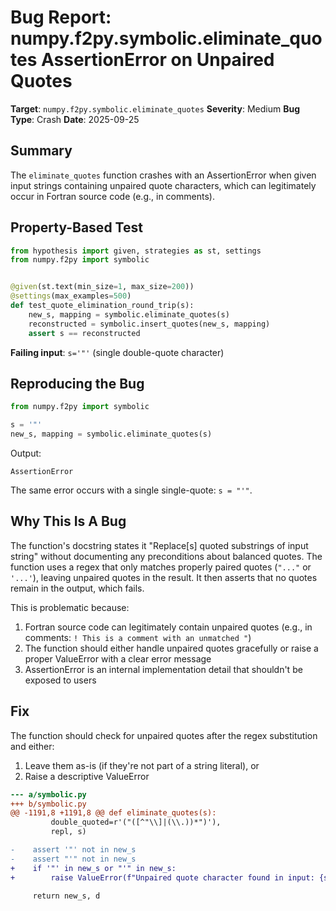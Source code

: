 # Bug Report: numpy.f2py.symbolic.eliminate_quotes AssertionError on Unpaired Quotes

**Target**: `numpy.f2py.symbolic.eliminate_quotes`
**Severity**: Medium
**Bug Type**: Crash
**Date**: 2025-09-25

## Summary

The `eliminate_quotes` function crashes with an AssertionError when given input strings containing unpaired quote characters, which can legitimately occur in Fortran source code (e.g., in comments).

## Property-Based Test

```python
from hypothesis import given, strategies as st, settings
from numpy.f2py import symbolic


@given(st.text(min_size=1, max_size=200))
@settings(max_examples=500)
def test_quote_elimination_round_trip(s):
    new_s, mapping = symbolic.eliminate_quotes(s)
    reconstructed = symbolic.insert_quotes(new_s, mapping)
    assert s == reconstructed
```

**Failing input**: `s='"'` (single double-quote character)

## Reproducing the Bug

```python
from numpy.f2py import symbolic

s = '"'
new_s, mapping = symbolic.eliminate_quotes(s)
```

Output:
```
AssertionError
```

The same error occurs with a single single-quote: `s = "'"`.

## Why This Is A Bug

The function's docstring states it "Replace[s] quoted substrings of input string" without documenting any preconditions about balanced quotes. The function uses a regex that only matches properly paired quotes (`"..."` or `'...'`), leaving unpaired quotes in the result. It then asserts that no quotes remain in the output, which fails.

This is problematic because:
1. Fortran source code can legitimately contain unpaired quotes (e.g., in comments: `! This is a comment with an unmatched "`)
2. The function should either handle unpaired quotes gracefully or raise a proper ValueError with a clear error message
3. AssertionError is an internal implementation detail that shouldn't be exposed to users

## Fix

The function should check for unpaired quotes after the regex substitution and either:
1. Leave them as-is (if they're not part of a string literal), or
2. Raise a descriptive ValueError

```diff
--- a/symbolic.py
+++ b/symbolic.py
@@ -1191,8 +1191,8 @@ def eliminate_quotes(s):
         double_quoted=r'("([^"\\]|(\\.))*")'),
         repl, s)

-    assert '"' not in new_s
-    assert "'" not in new_s
+    if '"' in new_s or "'" in new_s:
+        raise ValueError(f"Unpaired quote character found in input: {s!r}")

     return new_s, d
```